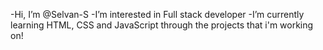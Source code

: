 -Hi, I’m @Selvan-S
-I’m interested in Full stack developer
-I’m currently learning HTML, CSS and JavaScript through the projects that i'm working on!  


<!---
Selvan-S/Selvan-S is a ✨ special ✨ repository because its `README.md` (this file) appears on your GitHub profile.
You can click the Preview link to take a look at your changes.
--->
